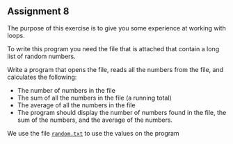 ## Assignment 8

The purpose of this exercise is to give you some experience at working with loops.

To write this program you need the file that is attached that contain a long list of random numbers.

Write a program that opens the file, reads all the numbers from the file, and calculates the following:

- The number of numbers in the file
- The sum of all the numbers in the file \(a running total\)
- The average of all the numbers in the file
- The program should display the number of numbers found in the file, the sum of the numbers, and the average of the numbers.

We use the file [`random.txt`](data/random.txt) to use the values on the program
